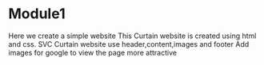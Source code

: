 # Module1
Here we create a simple website 
This Curtain website is created using html and css.
SVC Curtain website use header,content,images and footer 
Add images for google to view the page more attractive 
